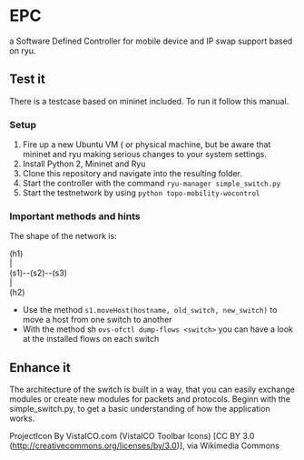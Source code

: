 # EPC
a Software Defined Controller for mobile device and IP swap support based on ryu.

## Test it

There is a testcase based on mininet included. To run it follow this manual.

### Setup
1. Fire up a new Ubuntu VM ( or physical machine, but be aware that mininet and ryu making serious changes to your system settings.
2. Install Python 2, Mininet and Ryu
3. Clone this repository and navigate into the resulting folder.
4. Start the controller with the command `ryu-manager simple_switch.py`
5. Start the testnetwork by using `python topo-mobility-wocontrol`

### Important methods and hints
The shape of the network is:

 (h1)    
 |  
(s1)--(s2)--(s3)  
 |  
(h2)     

* Use the method `s1.moveHost(hostname, old_switch, new_switch)` to move a host from one switch to another
* With the method sh `ovs-ofctl dump-flows <switch>` you can have a look at the installed flows on each switch

## Enhance it
The architecture of the switch is built in a way, that you can easily exchange modules or create new modules for packets and protocols. Beginn with the simple_switch.py, to get a basic understanding of how the application works.

ProjectIcon By VistaICO.com (VistaICO Toolbar Icons) [CC BY 3.0 (http://creativecommons.org/licenses/by/3.0)], via Wikimedia Commons

